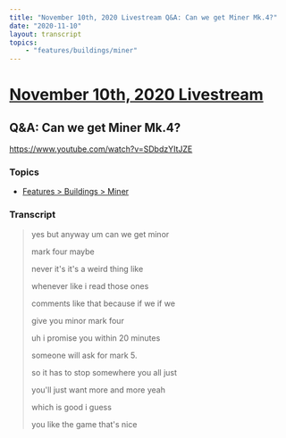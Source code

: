 ```yaml
---
title: "November 10th, 2020 Livestream Q&A: Can we get Miner Mk.4?"
date: "2020-11-10"
layout: transcript
topics:
    - "features/buildings/miner"
---
```

# [November 10th, 2020 Livestream](../2020-11-10.md)
## Q&A: Can we get Miner Mk.4?
https://www.youtube.com/watch?v=SDbdzYItJZE

### Topics
* [Features > Buildings > Miner](../topics/features/buildings/miner.md)

### Transcript

> yes but anyway um can we get minor
>
> mark four maybe
>
> never it's it's a weird thing like
>
> whenever like i read those ones
>
> comments like that because if we if we
>
> give you minor mark four
>
> uh i promise you within 20 minutes
>
> someone will ask for mark 5.
>
> so it has to stop somewhere you all just
>
> you'll just want more and more yeah
>
> which is good i guess
>
> you like the game that's nice

